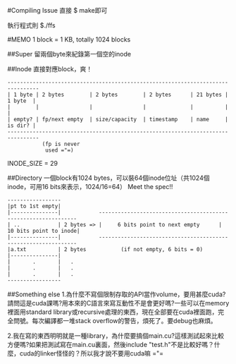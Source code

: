 #Compiling Issue
直接 $ make即可

執行程式則 $./ffs

#MEMO
1 block = 1 KB, totally 1024 blocks

##Super
留兩個byte來紀錄第一個空的inode

##Inode
直接對應block，爽！

	--------------------------------------------------------------------------------
	| 1 byte | 2 bytes        | 2 bytes        | 2 bytes      | 21 bytes | 1 byte  |
	|        |                |                |              |          |         |
	| empty? | fp/next empty  | size/capacity  | timestamp    | name     | is dir? |
	--------------------------------------------------------------------------------
	           (fp is never
			    used ="=)

INODE\_SIZE = 29

##Directory
一個block有1024 bytes，可以裝64個inode位址（共1024個inode，可用16 bits來表示，1024/16=64）
Meet the spec!!

	-----------------
	|pt to 1st empty|
	|---------------|            ---------------------------------------------------------------
	| ..            | 2 bytes => |     6 bits point to next empty      | 10 bits point to inode|
	|---------------|            ---------------------------------------------------------------
	|a.txt          | 2 bytes           (if not empty, 6 bits = 0)
	|---------------|
	|       .       |   .
	|       .       |   .
	|       .       |   .
	-----------------


##Something else
1.為什麼不寫個限制存取的API當作volume，要用甚麼cuda?請問這是cuda課嗎?用本來的C語言來寫互動性不是會更好嗎?一些可以在memory裡面用standard library或recursive處理的東西，現在全部要在cuda裡面跑，完全問號。每次編譯都一堆stack overflow的警告，煩死了。要debug也麻煩。

2.我在寫的東西明明就是一種library，為什麼要搞個main.cu?這樣測試起來比較方便嗎?如果把測試寫在main.cu裏面，然後include "test.h"不是比較好嗎？什麼，cuda的linker怪怪的？所以我才說不要用cuda嘛 ="=
